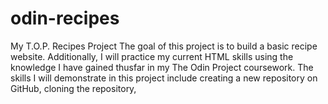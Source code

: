 # odin-recipes
My T.O.P. Recipes Project
The goal of this project is to build a basic recipe website. Additionally, I will practice my current HTML skills using the knowledge I have gained thusfar in my The Odin Project coursework. The skills I will demonstrate in this project include creating a new repository on GitHub, cloning the repository, 